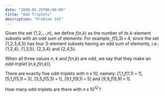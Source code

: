 ```yaml
---
date: "2009-04-25T06:00:00"
title: "Odd Triplets"
description: "Problem 242"
---
```


<p>Given the set {1,2,...,<var>n</var>}, we define <var>f</var>(<var>n</var>,<var>k</var>) as the number of its <var>k</var>-element subsets with an odd sum of elements. For example, <var>f</var>(5,3) = 4, since the set {1,2,3,4,5} has four 3-element subsets having an odd sum of elements, i.e.: {1,2,4}, {1,3,5}, {2,3,4} and {2,4,5}.</p>
<p>When all three values <var>n</var>, <var>k</var> and <var>f</var>(<var>n</var>,<var>k</var>) are odd, we say that they make 
an <i>odd-triplet</i> [<var>n</var>,<var>k</var>,<var>f</var>(<var>n</var>,<var>k</var>)].</p>
<p>There are exactly five odd-triplets with <var>n</var> ≤ 10, namely:
[1,1,<var>f</var>(1,1) = 1], [5,1,<var>f</var>(5,1) = 3], [5,5,<var>f</var>(5,5) = 1], [9,1,<var>f</var>(9,1) = 5] and [9,9,<var>f</var>(9,9) = 1].</p>
<p>How many odd-triplets are there with <var>n</var> ≤ 10<sup>12</sup> ?</p>

